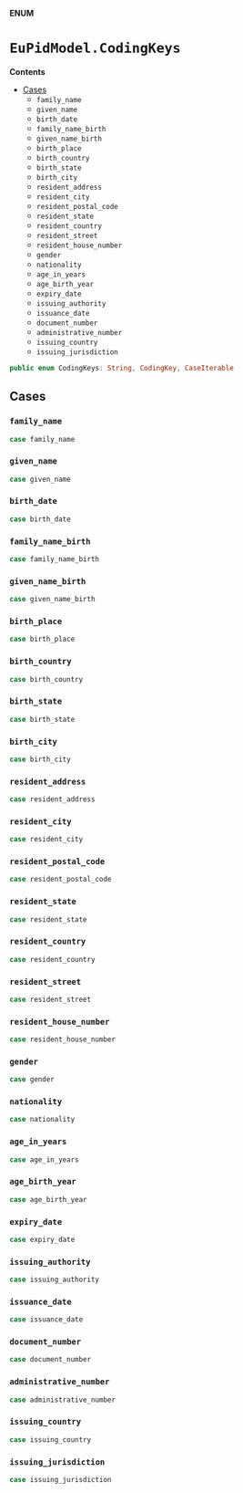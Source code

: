 **ENUM**

# `EuPidModel.CodingKeys`

**Contents**

- [Cases](#cases)
  - `family_name`
  - `given_name`
  - `birth_date`
  - `family_name_birth`
  - `given_name_birth`
  - `birth_place`
  - `birth_country`
  - `birth_state`
  - `birth_city`
  - `resident_address`
  - `resident_city`
  - `resident_postal_code`
  - `resident_state`
  - `resident_country`
  - `resident_street`
  - `resident_house_number`
  - `gender`
  - `nationality`
  - `age_in_years`
  - `age_birth_year`
  - `expiry_date`
  - `issuing_authority`
  - `issuance_date`
  - `document_number`
  - `administrative_number`
  - `issuing_country`
  - `issuing_jurisdiction`

```swift
public enum CodingKeys: String, CodingKey, CaseIterable
```

## Cases
### `family_name`

```swift
case family_name
```

### `given_name`

```swift
case given_name
```

### `birth_date`

```swift
case birth_date
```

### `family_name_birth`

```swift
case family_name_birth
```

### `given_name_birth`

```swift
case given_name_birth
```

### `birth_place`

```swift
case birth_place
```

### `birth_country`

```swift
case birth_country
```

### `birth_state`

```swift
case birth_state
```

### `birth_city`

```swift
case birth_city
```

### `resident_address`

```swift
case resident_address
```

### `resident_city`

```swift
case resident_city
```

### `resident_postal_code`

```swift
case resident_postal_code
```

### `resident_state`

```swift
case resident_state
```

### `resident_country`

```swift
case resident_country
```

### `resident_street`

```swift
case resident_street
```

### `resident_house_number`

```swift
case resident_house_number
```

### `gender`

```swift
case gender
```

### `nationality`

```swift
case nationality
```

### `age_in_years`

```swift
case age_in_years
```

### `age_birth_year`

```swift
case age_birth_year
```

### `expiry_date`

```swift
case expiry_date
```

### `issuing_authority`

```swift
case issuing_authority
```

### `issuance_date`

```swift
case issuance_date
```

### `document_number`

```swift
case document_number
```

### `administrative_number`

```swift
case administrative_number
```

### `issuing_country`

```swift
case issuing_country
```

### `issuing_jurisdiction`

```swift
case issuing_jurisdiction
```
